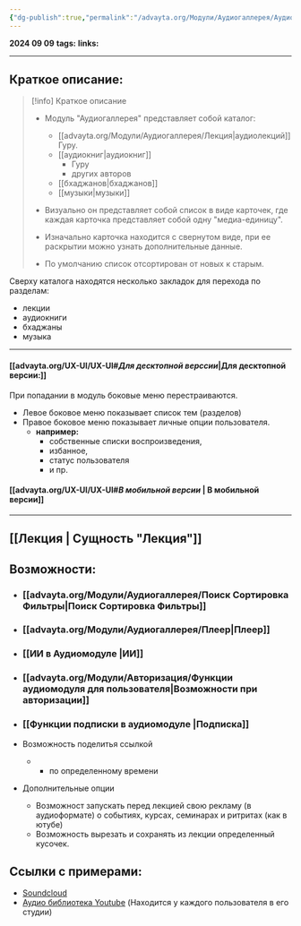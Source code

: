 ```yaml
---
{"dg-publish":true,"permalink":"/advayta.org/Модули/Аудиогаллерея/Аудиогаллерея/"}
---
```


**2024 09 09**
**tags:**
**links:** 

---
## Краткое описание:

> [!info] Краткое описание
> - Модуль "Аудиогаллерея" представляет собой каталог:
> 	- [[advayta.org/Модули/Аудиогаллерея/Лекция\|аудиолекций]]  Гуру.
> 	- [[аудиокниг\|аудиокниг]]
> 		- Гуру
> 		- других авторов
> 	- [[бхаджанов\|бхаджанов]]
> 	- [[музыки\|музыки]]
> - Визуально он представляет собой список в виде карточек, где каждая карточка представляет собой одну "медиа-единицу". 
> - Изначально карточка находится с свернутом виде, при ее раскрытии можно узнать дополнительные данные. 
> 
> - По умолчанию список отсортирован от новых к старым.

Сверху каталога находятся несколько закладок для перехода по разделам:
- лекции
- аудиокниги
- бхаджаны
- музыка
---

#### [[advayta.org/UX-UI/UX-UI#*Для десктопной верссии*\|Для десктопной версии:]] 
При попадании в модуль боковые меню перестраиваются.
- Левое боковое меню показывает список тем (разделов)
- Правое боковое меню показывает личные опции пользователя. 
	- **например:** 
		- собственные списки воспроизведения,
		- избанное,
		- статус пользователя
		- и пр.

#### [[advayta.org/UX-UI/UX-UI#*В мобильной версии* \| В мобильной версии]]
---
## [[Лекция \| Сущность "Лекция"]]

## Возможности:

- ### [[advayta.org/Модули/Аудиогаллерея/Поиск Сортировка Фильтры\|Поиск Сортировка Фильтры]]
- ### [[advayta.org/Модули/Аудиогаллерея/Плеер\|Плеер]]
- ### [[ИИ в Аудиомодуле \|ИИ]]
- ### [[advayta.org/Модули/Авторизация/Функции аудиомодуля для пользователя\|Возможности при авторизации]]
- ### [[Функции подписки в аудиомодуле \|Подписка]]

- Возможность поделитья ссылкой
	- + по определенному времени

- Дополнительные опции
	- Возможност запускать перед лекцией свою рекламу (в аудиоформате) о событиях, курсах, семинарах и ритритах (как в ютубе)
	- Возможность вырезать и сохранять из лекции определенный кусочек. 


## Ссылки с примерами: 
- [Soundcloud](https://soundcloud.com/)
- [Аудио библиотека Youtube](https://www.youtube.com/) (Находится у каждого пользователя в его студии)